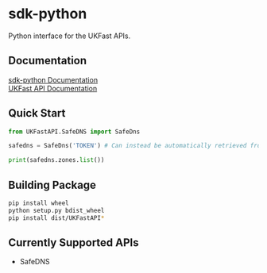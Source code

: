 # sdk-python
Python interface for the UKFast APIs.

## Documentation
[sdk-python Documentation](https://ans-group.github.io/sdk-python/)<br>
[UKFast API Documentation](https://developers.ukfast.io/getting-started)

## Quick Start
```python
from UKFastAPI.SafeDNS import SafeDns

safedns = SafeDns('TOKEN') # Can instead be automatically retrieved from an environment variable named UKF_API_KEY.

print(safedns.zones.list())
```

## Building Package
```bash
pip install wheel
python setup.py bdist_wheel
pip install dist/UKFastAPI*
```

## Currently Supported APIs
* SafeDNS
